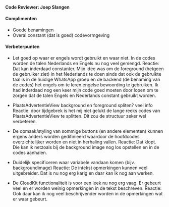 #### Code Reviewer: Joep Slangen

#### Complimenten
- Goede benamingen 
- Overal constant (dat is goed) codevormgeving

#### Verbeterpunten
- Let goed op waar er engels wordt gebruikt en waar niet. In de codes worden de talen Nederlands en Engels nu nog veel gemengd.
Reactie: Dat kan inderdaad constanter. Mijn idee was om de foreground (hetgeen de gebruiker ziet) in het Nederlands te doen sinds dat ook de gebruikte taal is in de huidige WhatsApp groep en de backend (de benaming van de codes) het engels om te leren engelse bewoording te gebruiken. Ik had inderdaad nog een keer mijn code goed moeten door lopen om te zorgen dat de talen Engels en Nederlands constant gebruikt worden.

- PlaatsAdvertentieView background en foreground spliten? veel info
Reactie: door tijdgebrek is het mij niet gelukt de lange reeks codes van PlaatsAdvertentieView te splitten. Dit zou de structuur zeker wel verbeteren.

- De opmaak/styling van sommige buttons (en andere elementen) kunnen ergens anders worden gedifinieerd waardoor de hoofdcodes overzichtelijker worden en niet in herhaling vallen.
Reactie: Dat klopt. Die kan ik netzoals bij de background image nog los opstellen en in de codes aanhalen.

- Duidelijk specificeren waar variabele vandaan komen (bijv. backgroundimage)
Reactie: De intekst opmerkingen kunnen veel uitgebreider. Dat is nu nog erg karig en daar kan ik nog aan werken.

- De CloudKit functionaliteit is voor een leek nu nog erg vaag. Er gebeurt veel en er worden weinig opmerkingen in de tekst beschreven.
Reactie: Ook daar kan ik nog veel beschrijvender worden in de opmerkingen wat er waar gebeurt.
